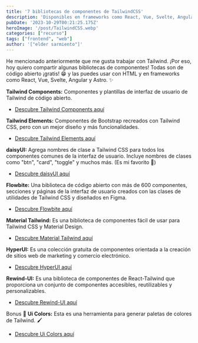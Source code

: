```yaml
---
title: '7 bibliotecas de componentes de TailwindCSS'
description: 'Disponibles en frameworks como React, Vue, Svelte, Angular y Astro.'
pubDate: '2023-10-29T00:21:25.175Z'
heroImage: '/post/TailwindCSS.webp'
categories: ["recurso"]
tags: ["frontend", "web"]
author: '["elder sarmiento"]'
---
```


He mencionado anteriormente que me gusta trabajar con Tailwind. ¡Por eso, hoy quiero compartir algunas bibliotecas de componentes! Todas son de código abierto ¡gratis! 😁 y las puedes usar con HTML y en frameworks como React, Vue, Svelte, Angular y Astro. ✨

__Tailwind Components:__ 
Componentes y plantillas de interfaz de usuario de Tailwind de código abierto.
- [Descubre Tailwind Components aquí](https://tailwindcomponents.com/)

__Tailwind Elements:__ 
Componentes de Bootstrap recreados con Tailwind CSS, pero con un mejor diseño y más funcionalidades.
- [Descubre Tailwind Elements aquí](https://tw-elements.com/)

__daisyUI:__ 
Agrega nombres de clase a Tailwind CSS para todos los componentes comunes de la interfaz de usuario. Incluye nombres de clases como "btn", "card", "toggle" y muchos más. (Es mi favorito 🚀)
- [Descubre daisyUI aquí](https://daisyui.com/)

__Flowbite:__ 
Una biblioteca de código abierto con más de 600 componentes, secciones y páginas de la interfaz de usuario creados con las clases de utilidades de Tailwind CSS y diseñados en Figma.
- [Descubre Flowbite aquí](https://flowbite.com/)

__Material Tailwind:__
Es una biblioteca de componentes fácil de usar para Tailwind CSS y Material Design.
- [Descubre Material Tailwind aquí](https://www.material-tailwind.com/)

__HyperUI:__ 
Es una colección gratuita de componentes orientada a la creación de sitios web de marketing y comercio electrónico.
- [Descubre HyperUI aquí](https://www.hyperui.dev/)

__Rewind-UI:__ 
Es una biblioteca de componentes de React-Tailwind que proporciona un conjunto de componentes accesibles, reutilizables y personalizables.
- [Descubre Rewind-UI aquí](https://rewind-ui.dev/)

Bonus 🎁
__Ui Colors:__ 
Esta es una herramienta para generar paletas de colores de Tailwind. 🖌️
- [Descubre Ui Colors aquí](https://uicolors.app/create)